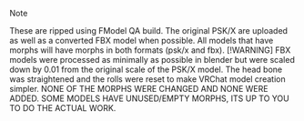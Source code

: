 > [!NOTE]
> These are ripped using FModel QA build. The original PSK/X are uploaded as well as a converted FBX model when possible. All models that have morphs will have morphs in both formats (psk/x and fbx).
> [!WARNING]
> FBX models were processed as minimally as possible in blender but were scaled down by 0.01 from the original scale of the PSK/X model. The head bone was straightened and the rolls were reset to make VRChat model creation simpler. NONE OF THE MORPHS WERE CHANGED AND NONE WERE ADDED. SOME MODELS HAVE UNUSED/EMPTY MORPHS, ITS UP TO YOU TO DO THE ACTUAL WORK. 
